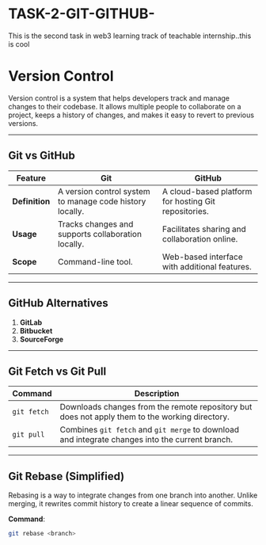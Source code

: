 # TASK-2-GIT-GITHUB-
This is the second task in web3  learning track of teachable internship..this is cool


# Version Control

Version control is a system that helps developers track and manage changes to their codebase. It allows multiple people to collaborate on a project, keeps a history of changes, and makes it easy to revert to previous versions.

---

## Git vs GitHub

| **Feature**         | **Git**                                       | **GitHub**                                   |
|----------------------|-----------------------------------------------|----------------------------------------------|
| **Definition**       | A version control system to manage code history locally. | A cloud-based platform for hosting Git repositories. |
| **Usage**            | Tracks changes and supports collaboration locally. | Facilitates sharing and collaboration online. |
| **Scope**            | Command-line tool.                           | Web-based interface with additional features. |

---

## GitHub Alternatives

1. **GitLab**  
2. **Bitbucket**  
3. **SourceForge**  

---

## Git Fetch vs Git Pull

| **Command**     | **Description**                                                                                  |
|------------------|--------------------------------------------------------------------------------------------------|
| `git fetch`     | Downloads changes from the remote repository but does not apply them to the working directory.   |
| `git pull`      | Combines `git fetch` and `git merge` to download and integrate changes into the current branch.   |

---

## Git Rebase (Simplified)

Rebasing is a way to integrate changes from one branch into another. Unlike merging, it rewrites commit history to create a linear sequence of commits.

**Command**:  
```bash
git rebase <branch>
